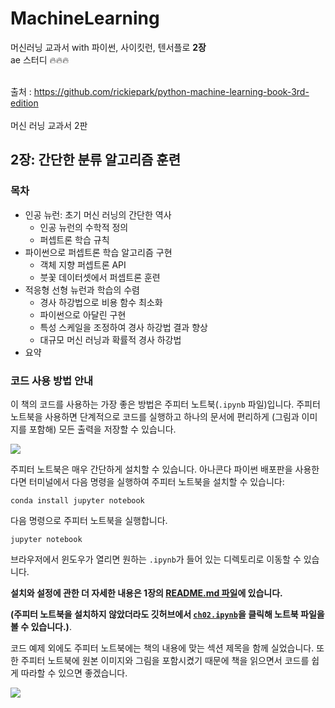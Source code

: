 # MachineLearning
머신러닝 교과서 with 파이썬, 사이킷런, 텐서플로 **2장**<br/>
ae 스터디 :fire::fire::fire:
<br/><br/>

출처 : https://github.com/rickiepark/python-machine-learning-book-3rd-edition 
<br/><br/>
머신 러닝 교과서 2판

##  2장: 간단한 분류 알고리즘 훈련

### 목차

- 인공 뉴런: 초기 머신 러닝의 간단한 역사
    - 인공 뉴런의 수학적 정의
    - 퍼셉트론 학습 규칙
- 파이썬으로 퍼셉트론 학습 알고리즘 구현
    - 객체 지향 퍼셉트론 API
    - 붓꽃 데이터셋에서 퍼셉트론 훈련
- 적응형 선형 뉴런과 학습의 수렴
    - 경사 하강법으로 비용 함수 최소화
    - 파이썬으로 아달린 구현
    - 특성 스케일을 조정하여 경사 하강법 결과 향상
    - 대규모 머신 러닝과 확률적 경사 하강법
- 요약

### 코드 사용 방법 안내

이 책의 코드를 사용하는 가장 좋은 방법은 주피터 노트북(`.ipynb` 파일)입니다. 주피터 노트북을 사용하면 단계적으로 코드를 실행하고 하나의 문서에 편리하게 (그림과 이미지를 포함해) 모든 출력을 저장할 수 있습니다.

![](images/jupyter-example-1.png)

주피터 노트북은 매우 간단하게 설치할 수 있습니다. 아나콘다 파이썬 배포판을 사용한다면 터미널에서 다음 명령을 실행하여 주피터 노트북을 설치할 수 있습니다:

    conda install jupyter notebook

다음 명령으로 주피터 노트북을 실행합니다.

    jupyter notebook

브라우저에서 윈도우가 열리면 원하는 `.ipynb`가 들어 있는 디렉토리로 이동할 수 있습니다.

**설치와 설정에 관한 더 자세한 내용은 1장의 [README.md 파일](../ch01/README.md)에 있습니다.**

**(주피터 노트북을 설치하지 않았더라도 깃허브에서 [`ch02.ipynb`](https://github.com/rickiepark/python-machine-learning-book-3rd-edition/blob/master/ch02/ch02.ipynb)을 클릭해 노트북 파일을 볼 수 있습니다.)**.

코드 예제 외에도 주피터 노트북에는 책의 내용에 맞는 섹션 제목을 함께 실었습니다. 또한 주피터 노트북에 원본 이미지와 그림을 포함시켰기 때문에 책을 읽으면서 코드를 쉽게 따라할 수 있으면 좋겠습니다.

![](images/jupyter-example-2.png)
